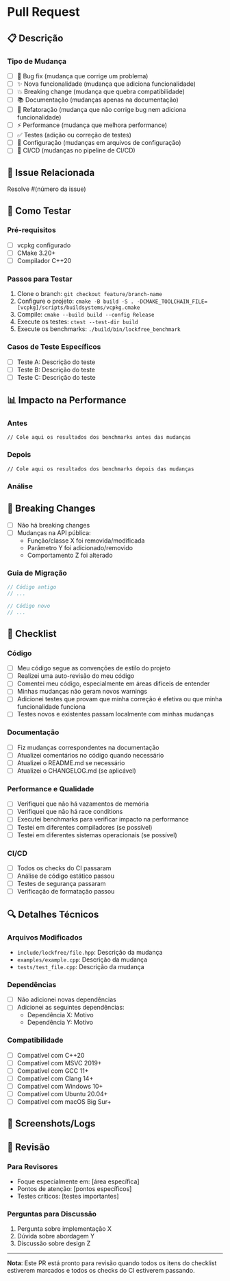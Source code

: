 # Pull Request

## 📋 Descrição

<!-- Descreva brevemente as mudanças implementadas neste PR -->

### Tipo de Mudança

<!-- Marque o tipo de mudança que este PR representa -->

- [ ] 🐛 Bug fix (mudança que corrige um problema)
- [ ] ✨ Nova funcionalidade (mudança que adiciona funcionalidade)
- [ ] 💥 Breaking change (mudança que quebra compatibilidade)
- [ ] 📚 Documentação (mudanças apenas na documentação)
- [ ] 🎨 Refatoração (mudança que não corrige bug nem adiciona funcionalidade)
- [ ] ⚡ Performance (mudança que melhora performance)
- [ ] ✅ Testes (adição ou correção de testes)
- [ ] 🔧 Configuração (mudanças em arquivos de configuração)
- [ ] 🚀 CI/CD (mudanças no pipeline de CI/CD)

## 🔗 Issue Relacionada

<!-- Se este PR resolve uma issue, referencie aqui -->

Resolve #(número da issue)

## 🧪 Como Testar

<!-- Descreva como revisar e testar as mudanças -->

### Pré-requisitos

- [ ] vcpkg configurado
- [ ] CMake 3.20+
- [ ] Compilador C++20

### Passos para Testar

1. Clone o branch: `git checkout feature/branch-name`
2. Configure o projeto: `cmake -B build -S . -DCMAKE_TOOLCHAIN_FILE=[vcpkg]/scripts/buildsystems/vcpkg.cmake`
3. Compile: `cmake --build build --config Release`
4. Execute os testes: `ctest --test-dir build`
5. Execute os benchmarks: `./build/bin/lockfree_benchmark`

### Casos de Teste Específicos

<!-- Liste casos de teste específicos para suas mudanças -->

- [ ] Teste A: Descrição do teste
- [ ] Teste B: Descrição do teste
- [ ] Teste C: Descrição do teste

## 📊 Impacto na Performance

<!-- Se aplicável, inclua resultados de benchmarks -->

### Antes

```
// Cole aqui os resultados dos benchmarks antes das mudanças
```

### Depois

```
// Cole aqui os resultados dos benchmarks depois das mudanças
```

### Análise

<!-- Analise os resultados e explique as mudanças de performance -->

## 🔄 Breaking Changes

<!-- Se houver breaking changes, liste-os aqui -->

- [ ] Não há breaking changes
- [ ] Mudanças na API pública:
  - Função/classe X foi removida/modificada
  - Parâmetro Y foi adicionado/removido
  - Comportamento Z foi alterado

### Guia de Migração

<!-- Se houver breaking changes, forneça um guia de migração -->

```cpp
// Código antigo
// ...

// Código novo
// ...
```

## 📝 Checklist

### Código

- [ ] Meu código segue as convenções de estilo do projeto
- [ ] Realizei uma auto-revisão do meu código
- [ ] Comentei meu código, especialmente em áreas difíceis de entender
- [ ] Minhas mudanças não geram novos warnings
- [ ] Adicionei testes que provam que minha correção é efetiva ou que minha funcionalidade funciona
- [ ] Testes novos e existentes passam localmente com minhas mudanças

### Documentação

- [ ] Fiz mudanças correspondentes na documentação
- [ ] Atualizei comentários no código quando necessário
- [ ] Atualizei o README.md se necessário
- [ ] Atualizei o CHANGELOG.md (se aplicável)

### Performance e Qualidade

- [ ] Verifiquei que não há vazamentos de memória
- [ ] Verifiquei que não há race conditions
- [ ] Executei benchmarks para verificar impacto na performance
- [ ] Testei em diferentes compiladores (se possível)
- [ ] Testei em diferentes sistemas operacionais (se possível)

### CI/CD

- [ ] Todos os checks do CI passaram
- [ ] Análise de código estático passou
- [ ] Testes de segurança passaram
- [ ] Verificação de formatação passou

## 🔍 Detalhes Técnicos

### Arquivos Modificados

<!-- Liste os principais arquivos modificados e o motivo -->

- `include/lockfree/file.hpp`: Descrição da mudança
- `examples/example.cpp`: Descrição da mudança
- `tests/test_file.cpp`: Descrição da mudança

### Dependências

- [ ] Não adicionei novas dependências
- [ ] Adicionei as seguintes dependências:
  - Dependência X: Motivo
  - Dependência Y: Motivo

### Compatibilidade

- [ ] Compatível com C++20
- [ ] Compatível com MSVC 2019+
- [ ] Compatível com GCC 11+
- [ ] Compatível com Clang 14+
- [ ] Compatível com Windows 10+
- [ ] Compatível com Ubuntu 20.04+
- [ ] Compatível com macOS Big Sur+

## 📸 Screenshots/Logs

<!-- Se aplicável, adicione screenshots ou logs relevantes -->

## 🤝 Revisão

### Para Revisores

<!-- Informações específicas para quem vai revisar o PR -->

- Foque especialmente em: [área específica]
- Pontos de atenção: [pontos específicos]
- Testes críticos: [testes importantes]

### Perguntas para Discussão

<!-- Se você tem dúvidas ou quer discutir algo específico -->

1. Pergunta sobre implementação X
2. Dúvida sobre abordagem Y
3. Discussão sobre design Z

---

**Nota**: Este PR está pronto para revisão quando todos os itens do checklist estiverem marcados e todos os checks do CI estiverem passando.